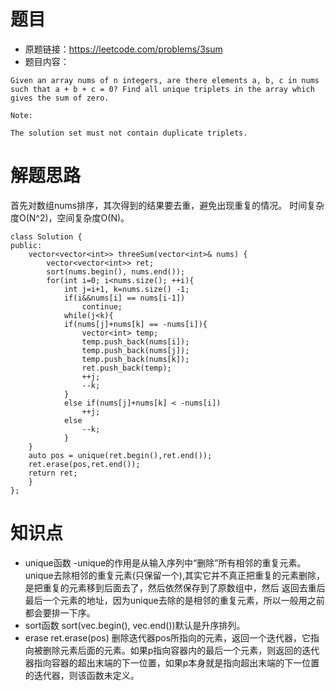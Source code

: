 ﻿# 题目
- 原题链接：https://leetcode.com/problems/3sum
- 题目内容：
```
Given an array nums of n integers, are there elements a, b, c in nums such that a + b + c = 0? Find all unique triplets in the array which gives the sum of zero.

Note:

The solution set must not contain duplicate triplets.
```

#  解题思路
首先对数组nums排序，其次得到的结果要去重，避免出现重复的情况。
时间复杂度O(N^2)，空间复杂度O(N)。

    class Solution {
    public:
        vector<vector<int>> threeSum(vector<int>& nums) {
            vector<vector<int>> ret;
            sort(nums.begin(), nums.end());
            for(int i=0; i<nums.size(); ++i){
                int j=i+1, k=nums.size() -1;
                if(i&&nums[i] == nums[i-1])
                    continue;
                while(j<k){
                if(nums[j]+nums[k] == -nums[i]){
                    vector<int> temp;
                    temp.push_back(nums[i]);
                    temp.push_back(nums[j]);
                    temp.push_back(nums[k]);
                    ret.push_back(temp);
                    ++j;
                    --k;
                }
                else if(nums[j]+nums[k] < -nums[i])
                    ++j;
                else
                    --k;
                }
        }
        auto pos = unique(ret.begin(),ret.end());
        ret.erase(pos,ret.end());
        return ret;
        }
    };
# 知识点  
- unique函数
-unique的作用是从输入序列中“删除”所有相邻的重复元素。 unique去除相邻的重复元素(只保留一个),其实它并不真正把重复的元素删除，是把重复的元素移到后面去了，然后依然保存到了原数组中，然后 返回去重后最后一个元素的地址，因为unique去除的是相邻的重复元素，所以一般用之前都会要排一下序。
- sort函数
sort(vec.begin(), vec.end())默认是升序排列。
- erase
ret.erase(pos) 删除迭代器pos所指向的元素，返回一个迭代器，它指向被删除元素后面的元素。如果p指向容器内的最后一个元素，则返回的迭代器指向容器的超出末端的下一位置，如果p本身就是指向超出末端的下一位置的迭代器，则该函数未定义。

